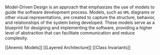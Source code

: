 Model-Driven Design is an approach that emphasizes the use of models to guide the software development process. Models, such as `UML` diagrams or other visual representations, are created to capture the structure, behavior, and relationships of the system being developed. These models serve as a blueprint for designing and implementing the software, providing a higher level of abstraction that can facilitate communication and reduce complexity.


[[Anemic Models]]
[[Layered Architecture]]
[[Class Invariants]]
